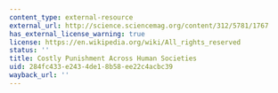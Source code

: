 ```yaml
---
content_type: external-resource
external_url: http://science.sciencemag.org/content/312/5781/1767
has_external_license_warning: true
license: https://en.wikipedia.org/wiki/All_rights_reserved
status: ''
title: Costly Punishment Across Human Societies
uid: 284fc433-e243-4de1-8b58-ee22c4acbc39
wayback_url: ''
---
```

